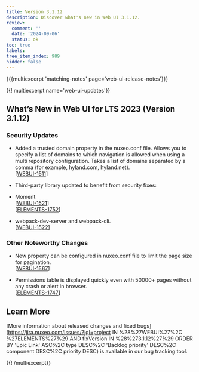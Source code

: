 ```yaml
---
title: Version 3.1.12
description: Discover what's new in Web UI 3.1.12.
review:
  comment: ''
  date: '2024-09-06'
  status: ok
toc: true
labels:
tree_item_index: 989
hidden: false
---
```


{{{multiexcerpt 'matching-notes' page='web-ui-release-notes'}}}

{{! multiexcerpt name='web-ui-updates'}}

## What’s New in Web UI for LTS 2023 (Version 3.1.12)

### Security Updates

- Added a trusted domain property in the nuxeo.conf file. Allows you to specify a list of domains to which navigation is allowed when using a multi repository configuration. Takes a list of domains separated by a comma (for example, hyland.com, hyland.net).<br/>[[WEBUI-1511](https://jira.nuxeo.com/browse/WEBUI-1511)]


- Third-party library updated to benefit from security fixes:
- Moment<br/>[[WEBUI-1521](https://jira.nuxeo.com/browse/WEBUI-1521)]<br/>[[ELEMENTS-1752](https://jira.nuxeo.com/browse/ELEMENTS-1752)]
- webpack-dev-server and webpack-cli.<br/>[[WEBUI-1522](https://jira.nuxeo.com/browse/WEBUI-1522)]


### Other Noteworthy Changes

- New property can be configured in nuxeo.conf file to limit the page size for pagination.<br/>[[WEBUI-1567](https://jira.nuxeo.com/browse/WEBUI-1567)]

- Permissions table is displayed quickly even with 50000+ pages without any crash or alert in browser.<br/>[[ELEMENTS-1747](https://jira.nuxeo.com/browse/ELEMENTS-1747)]

## Learn More

[More information about released changes and fixed bugs](https://jira.nuxeo.com/issues/?jql=project IN %28%27WEBUI%27%2C %27ELEMENTS%27%29 AND fixVersion IN %28%273.1.12%27%29 ORDER BY 'Epic Link' ASC%2C type DESC%2C 'Backlog priority' DESC%2C component DESC%2C priority DESC) is available in our bug tracking tool.

{{! /multiexcerpt}}
